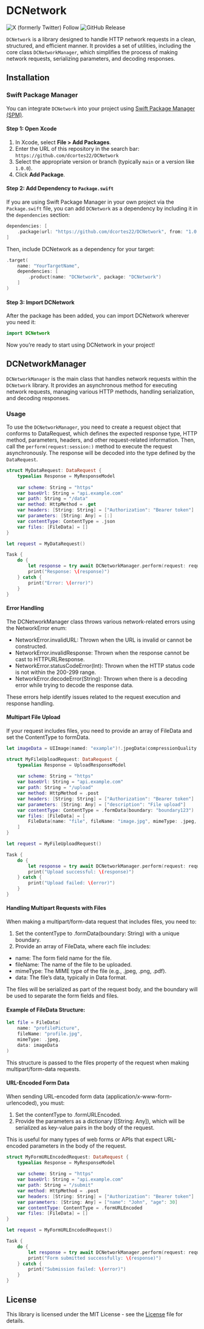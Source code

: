# DCNetwork

![X (formerly Twitter) Follow](https://img.shields.io/twitter/follow/dcortes22?style=flat)
![GitHub Release](https://img.shields.io/github/v/release/dcortes22/DCNetwork?style=flat)

`DCNetwork` is a library designed to handle HTTP network requests in a clean, structured, and efficient manner. It provides a set of utilities, including the core class `DCNetworkManager`, which simplifies the process of making network requests, serializing parameters, and decoding responses.

## Installation

### Swift Package Manager

You can integrate `DCNetwork` into your project using [Swift Package Manager (SPM)](https://swift.org/package-manager/).

#### Step 1: Open Xcode

1. In Xcode, select **File > Add Packages**.
2. Enter the URL of this repository in the search bar: `https://github.com/dcortes22/DCNetwork`
3. Select the appropriate version or branch (typically `main` or a version like `1.0.0`).
4. Click **Add Package**.

#### Step 2: Add Dependency to `Package.swift`

If you are using Swift Package Manager in your own project via the `Package.swift` file, you can add `DCNetwork` as a dependency by including it in the `dependencies` section:

```swift
dependencies: [
    .package(url: "https://github.com/dcortes22/DCNetwork", from: "1.0.0")
]
```

Then, include DCNetwork as a dependency for your target:

```swift
.target(
    name: "YourTargetName",
    dependencies: [
        .product(name: "DCNetwork", package: "DCNetwork")
    ]
)
```

#### Step 3: Import DCNetwork

After the package has been added, you can import DCNetwork wherever you need it:

```swift
import DCNetwork
```

Now you’re ready to start using DCNetwork in your project!

## DCNetworkManager

`DCNetworkManager` is the main class that handles network requests within the `DCNetwork` library. It provides an asynchronous method for executing network requests, managing various HTTP methods, handling serialization, and decoding responses.

### Usage

To use the `DCNetworkManager`, you need to create a request object that conforms to DataRequest, which defines the expected response type, HTTP method, parameters, headers, and other request-related information. Then, call the `perform(request:session:)` method to execute the request asynchronously. The response will be decoded into the type defined by the `DataRequest`.

```swift
struct MyDataRequest: DataRequest {
    typealias Response = MyResponseModel
    
    var scheme: String = "https"
    var baseUrl: String = "api.example.com"
    var path: String = "/data"
    var method: HttpMethod = .get
    var headers: [String: String] = ["Authorization": "Bearer token"]
    var parameters: [String: Any] = [:]
    var contentType: ContentType = .json
    var files: [FileData] = []
}

let request = MyDataRequest()

Task {
    do {
        let response = try await DCNetworkManager.perform(request: request)
        print("Response: \(response)")
    } catch {
        print("Error: \(error)")
    }
}
```

#### Error Handling

The DCNetworkManager class throws various network-related errors using the NetworkError enum:

- NetworkError.invalidURL: Thrown when the URL is invalid or cannot be constructed.
- NetworkError.invalidResponse: Thrown when the response cannot be cast to HTTPURLResponse.
- NetworkError.statusCodeError(Int): Thrown when the HTTP status code is not within the 200-299 range.
- NetworkError.decodeError(String): Thrown when there is a decoding error while trying to decode the response data.

These errors help identify issues related to the request execution and response handling.

#### Multipart File Upload

If your request includes files, you need to provide an array of FileData and set the ContentType to formData.

```swift
let imageData = UIImage(named: "example")!.jpegData(compressionQuality: 0.8)!

struct MyFileUploadRequest: DataRequest {
    typealias Response = UploadResponseModel
    
    var scheme: String = "https"
    var baseUrl: String = "api.example.com"
    var path: String = "/upload"
    var method: HttpMethod = .post
    var headers: [String: String] = ["Authorization": "Bearer token"]
    var parameters: [String: Any] = ["description": "File upload"]
    var contentType: ContentType = .formData(boundary: "boundary123")
    var files: [FileData] = [
        FileData(name: "file", fileName: "image.jpg", mimeType: .jpeg, data: imageData)
    ]
}

let request = MyFileUploadRequest()

Task {
    do {
        let response = try await DCNetworkManager.perform(request: request)
        print("Upload successful: \(response)")
    } catch {
        print("Upload failed: \(error)")
    }
}
```

#### Handling Multipart Requests with Files

When making a multipart/form-data request that includes files, you need to:

1. Set the contentType to .formData(boundary: String) with a unique boundary.
2. Provide an array of FileData, where each file includes:
 - name: The form field name for the file.
 - fileName: The name of the file to be uploaded.
 - mimeType: The MIME type of the file (e.g., .jpeg, .png, .pdf).
 - data: The file’s data, typically in Data format.

The files will be serialized as part of the request body, and the boundary will be used to separate the form fields and files.

#### Example of FileData Structure:

``` swift
let file = FileData(
    name: "profilePicture",
    fileName: "profile.jpg",
    mimeType: .jpeg,
    data: imageData
)
```

This structure is passed to the files property of the request when making multipart/form-data requests.

#### URL-Encoded Form Data

When sending URL-encoded form data (application/x-www-form-urlencoded), you must:

1. Set the contentType to .formURLEncoded.
2. Provide the parameters as a dictionary ([String: Any]), which will be serialized as key-value pairs in the body of the request.

This is useful for many types of web forms or APIs that expect URL-encoded parameters in the body of the request.

```swift
struct MyFormURLEncodedRequest: DataRequest {
    typealias Response = MyResponseModel
    
    var scheme: String = "https"
    var baseUrl: String = "api.example.com"
    var path: String = "/submit"
    var method: HttpMethod = .post
    var headers: [String: String] = ["Authorization": "Bearer token"]
    var parameters: [String: Any] = ["name": "John", "age": 30]
    var contentType: ContentType = .formURLEncoded
    var files: [FileData] = []
}

let request = MyFormURLEncodedRequest()

Task {
    do {
        let response = try await DCNetworkManager.perform(request: request)
        print("Form submitted successfully: \(response)")
    } catch {
        print("Submission failed: \(error)")
    }
}
```

## License

This library is licensed under the MIT License - see the [License](LICENSE) file for details.